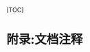 [TOC]

<!-- Appendix: Javadoc -->
# 附录:文档注释

<!-- 分页 -->

<div style="page-break-after: always;"></div>